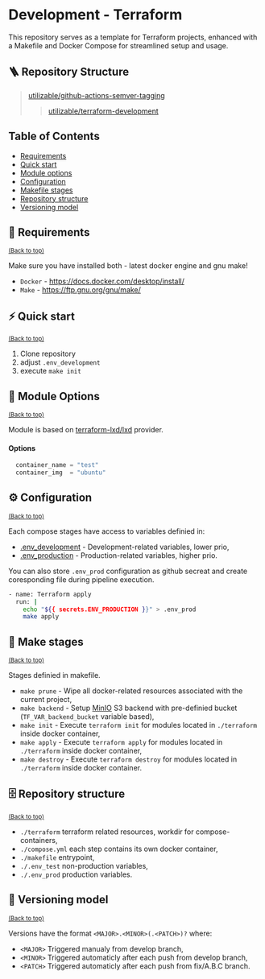 Development - Terraform
============
This repository serves as a template for Terraform projects, enhanced with a Makefile and Docker Compose for streamlined setup and usage.

## 🪜 Repository Structure
> [utilizable/github-actions-semver-tagging](https://github.com/utilizable/github-actions-semver-tagging)
>> [utilizable/terraform-development](https://github.com/utilizable/terraform-development)

## Table of Contents
- [Requirements](#-requirements)
- [Quick start](#%EF%B8%8F-quick-start)
- [Module options](#-module-options)
- [Configuration](#%EF%B8%8F-configuration)
- [Makefile stages](#-make-stages)
- [Repository structure](#-repository-structure)
- [Versioning model](#-versioning-model)

## 🧰 Requirements
<sup>[(Back to top)](#table-of-contents)</sup>

Make sure you have installed both - latest docker engine and gnu make!

  - `Docker` - https://docs.docker.com/desktop/install/
  - `Make` - https://ftp.gnu.org/gnu/make/

## ⚡️ Quick start
<sup>[(Back to top)](#table-of-contents)</sup>

  1. Clone repository
  2. adjust `.env_development`
  3. execute `make init`

## 📔 Module Options
<sup>[(Back to top)](#table-of-contents)</sup>

Module is based on [terraform-lxd/lxd](https://registry.terraform.io/providers/terraform-lxd/lxd/latest/docs) provider.

#### Options
```tf
  container_name = "test"
  container_img  = "ubuntu" 
```

## ⚙️ Configuration
<sup>[(Back to top)](#table-of-contents)</sup>

Each compose stages have access to variables definied in:

- [.env_development](./env_development) - Development-related variables, lower prio,
- [.env_production](./env_production) - Production-related variables, higher prio.

You can also store `.env_prod` configuration as github secreat and create coresponding file during pipeline execution.

```sh
- name: Terraform apply
  run: |
    echo "${{ secrets.ENV_PRODUCTION }}" > .env_prod
    make apply
```

## 📒 Make stages
<sup>[(Back to top)](#table-of-contents)</sup>

Stages definied in makefile.

- `make prune` - Wipe all docker-related resources associated with the current project,
- `make backend` - Setup [MinIO](https://min.io/) S3 backend with pre-definied bucket (`TF_VAR_backend_bucket` variable based),
- `make init` - Execute `terraform init` for modules located in `./terraform` inside docker container,
- `make apply` - Execute `terraform apply` for modules located in `./terraform` inside docker container,
- `make destroy` - Execute `terraform destroy` for modules located in `./terraform` inside docker container.

## 🗄 Repository structure
<sup>[(Back to top)](#table-of-contents)</sup>

- `./terraform` terraform related resources, workdir for compose-containers,
- `./compose.yml` each step contains its own docker container,
- `./makefile` entrypoint,
- `./.env_test` non-production variables,
- `./.env_prod` production variables.

## 🔖 Versioning model
<sup>[(Back to top)](#table-of-contents)</sup>

Versions have the format `<MAJOR>.<MINOR>(.<PATCH>)?` where:

- `<MAJOR>` Triggered manualy from develop branch,
- `<MINOR>` Triggered automaticly after each push from develop branch,
- `<PATCH>` Triggered automaticly after each push from fix/A.B.C branch.
